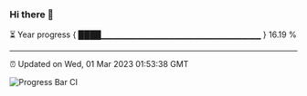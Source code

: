 ### Hi there 👋

⏳ Year progress { ████▁▁▁▁▁▁▁▁▁▁▁▁▁▁▁▁▁▁▁▁▁▁▁▁▁▁ } 16.19 %

---

⏰ Updated on Wed, 01 Mar 2023 01:53:38 GMT

![Progress Bar CI](https://github.com/ZhaoGui/ZhaoGui/workflows/Progress%20Bar%20CI/badge.svg)
